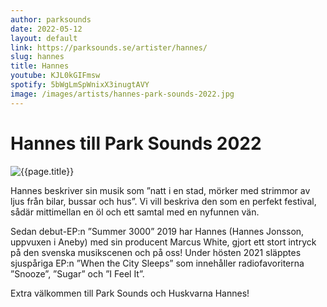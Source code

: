 ```yaml
---
author: parksounds
date: 2022-05-12
layout: default
link: https://parksounds.se/artister/hannes/
slug: hannes
title: Hannes
youtube: KJL0kGIFmsw
spotify: 5bWgLmSpWnixX3inugtAVY
image: /images/artists/hannes-park-sounds-2022.jpg
---
```


# Hannes till Park Sounds 2022

![{{page.title}}]({{page.image}})

Hannes beskriver sin musik som ”natt i en stad, mörker med strimmor av ljus från bilar, bussar och hus”. Vi vill beskriva den som en perfekt festival, sådär mittimellan en öl och ett samtal med en nyfunnen vän. 

Sedan debut-EP:n ”Summer 3000” 2019 har Hannes (Hannes Jonsson, uppvuxen i Aneby) med sin producent Marcus White, gjort ett stort intryck på den svenska musikscenen och på oss! Under hösten 2021 släpptes sjuspåriga EP:n ”When the City Sleeps” som innehåller radiofavoriterna ”Snooze”, ”Sugar” och ”I Feel It”.

Extra välkommen till Park Sounds och Huskvarna Hannes!

